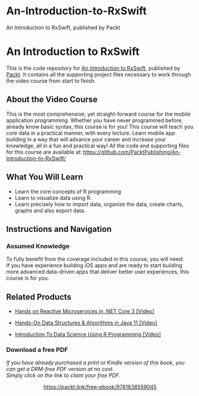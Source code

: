 # An-Introduction-to-RxSwift
An Introduction to RxSwift, published by Packt
# An Introduction to RxSwift
This is the code repository for [An Introduction to RxSwift](https://www.packtpub.com/big-data-and-business-intelligence/introduction-data-science-using-r-programming-video?utm_source=github&utm_medium=repository&utm_campaign=9781789959840), published by [Packt](https://www.packtpub.com/?utm_source=github). It contains all the supporting project files necessary to work through the video course from start to finish.
## About the Video Course
This is the most comprehensive, yet straight-forward course for the mobile application programming. Whether you have never programmed before, already know basic syntax, this course is for you! This course will teach you core data in a practical manner, with every lecture. Learn mobile app building in a way that will advance your career and increase your knowledge, all in a fun and practical way!
All the code and supporting files for this course are available at: https://github.com/PacktPublishing/An-Introduction-to-RxSwift/

<H2>What You Will Learn</H2>
<DIV class=book-info-will-learn-text>
<UL>
<LI>Learn the core concepts of R programming 
<LI>Learn to visualize data using R. 
<LI>Learn precisely how to import data, organize the data, create charts, graphs and also export data. </LI></UL></DIV>

## Instructions and Navigation
### Assumed Knowledge
To fully benefit from the coverage included in this course, you will need:<br/>
If you have experience building iOS apps and are ready to start building more advanced data-driven apps that deliver better user experiences, this course is for you.

   

## Related Products
* [Hands on Reactive Microservices in .NET Core 3 [Video]](https://www.packtpub.com/big-data-and-business-intelligence/introduction-data-science-using-r-programming-video?utm_source=github&utm_medium=repository&utm_campaign=9781789959840)

* [Hands-On Data Structures & Algorithms in Java 11 [Video]](https://www.packtpub.com/big-data-and-business-intelligence/introduction-data-science-using-r-programming-video?utm_source=github&utm_medium=repository&utm_campaign=9781789959840)

* [Introduction To Data Science Using R Programming [Video]](https://www.packtpub.com/big-data-and-business-intelligence/introduction-data-science-using-r-programming-video?utm_source=github&utm_medium=repository&utm_campaign=9781789959840)

### Download a free PDF

 <i>If you have already purchased a print or Kindle version of this book, you can get a DRM-free PDF version at no cost.<br>Simply click on the link to claim your free PDF.</i>
<p align="center"> <a href="https://packt.link/free-ebook/9781838559045">https://packt.link/free-ebook/9781838559045 </a> </p>